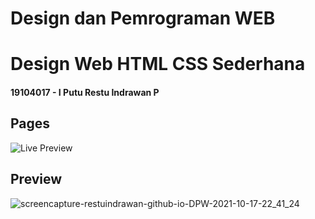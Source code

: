 # Design dan Pemrograman WEB

# Design Web HTML CSS Sederhana

#### 19104017 - I Putu Restu Indrawan P

## Pages
![Live Preview](https://restuindrawan.github.io/DPW/)

## Preview

![screencapture-restuindrawan-github-io-DPW-2021-10-17-22_41_24](https://user-images.githubusercontent.com/57904667/137632644-ca87f82b-82ea-4d39-a25a-4fc26e21c486.png)
